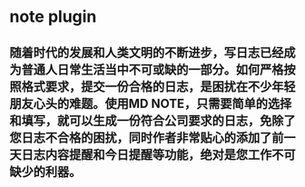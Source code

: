 # note plugin
## 随着时代的发展和人类文明的不断进步，写日志已经成为普通人日常生活当中不可或缺的一部分。如何严格按照格式要求，提交一份合格的日志，是困扰在不少年轻朋友心头的难题。使用MD NOTE，只需要简单的选择和填写，就可以生成一份符合公司要求的日志，免除了您日志不合格的困扰，同时作者非常贴心的添加了前一天日志内容提醒和今日提醒等功能，绝对是您工作不可缺少的利器。